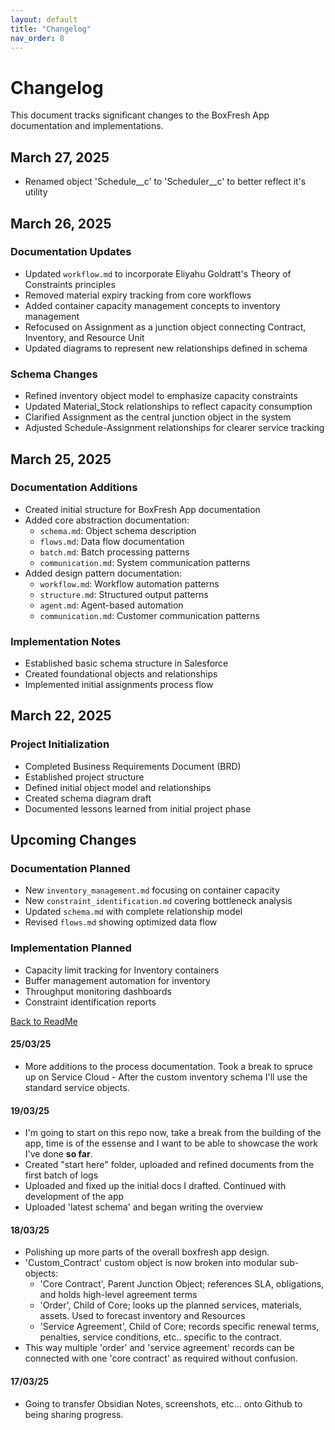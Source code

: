 ```yaml
---
layout: default
title: "Changelog"
nav_order: 8
---
```


# Changelog

This document tracks significant changes to the BoxFresh App documentation and implementations.

## March 27, 2025
- Renamed object 'Schedule__c' to 'Scheduler__c' to better reflect it's utility
## March 26, 2025

### Documentation Updates
- Updated `workflow.md` to incorporate Eliyahu Goldratt's Theory of Constraints principles
- Removed material expiry tracking from core workflows
- Added container capacity management concepts to inventory management
- Refocused on Assignment as a junction object connecting Contract, Inventory, and Resource Unit
- Updated diagrams to represent new relationships defined in schema

### Schema Changes
- Refined inventory object model to emphasize capacity constraints
- Updated Material_Stock relationships to reflect capacity consumption
- Clarified Assignment as the central junction object in the system
- Adjusted Schedule-Assignment relationships for clearer service tracking

## March 25, 2025

### Documentation Additions
- Created initial structure for BoxFresh App documentation
- Added core abstraction documentation:
  - `schema.md`: Object schema description
  - `flows.md`: Data flow documentation
  - `batch.md`: Batch processing patterns
  - `communication.md`: System communication patterns
- Added design pattern documentation:
  - `workflow.md`: Workflow automation patterns
  - `structure.md`: Structured output patterns
  - `agent.md`: Agent-based automation
  - `communication.md`: Customer communication patterns

### Implementation Notes
- Established basic schema structure in Salesforce
- Created foundational objects and relationships
- Implemented initial assignments process flow

## March 22, 2025

### Project Initialization
- Completed Business Requirements Document (BRD)
- Established project structure
- Defined initial object model and relationships
- Created schema diagram draft
- Documented lessons learned from initial project phase

## Upcoming Changes

### Documentation Planned
- New `inventory_management.md` focusing on container capacity
- New `constraint_identification.md` covering bottleneck analysis
- Updated `schema.md` with complete relationship model
- Revised `flows.md` showing optimized data flow

### Implementation Planned
- Capacity limit tracking for Inventory containers
- Buffer management automation for inventory
- Throughput monitoring dashboards
- Constraint identification reports

[Back to ReadMe](https://github.com/Rwb3n/SF-Boxfresh-app/blob/main/README.md)

#### 25/03/25
- More additions to the process documentation. Took a break to spruce up on Service Cloud - After the custom inventory schema I'll use the standard service objects.
#### 19/03/25 
- I'm going to start on this repo now, take a break from the building of the app, time is of the essense and I want to be able to showcase the work I've done **so far**.
- Created "start here" folder, uploaded and refined documents from the first batch of logs
- Uploaded and fixed  up the initial docs I drafted. Continued with development of the app
- Uploaded 'latest schema' and began writing the overview
#### 18/03/25
- Polishing up more parts of the overall boxfresh app design.
- 'Custom_Contract' custom object is now broken into modular sub-objects:
  - 'Core Contract', Parent Junction Object; references SLA, obligations, and holds high-level agreement terms
  - 'Order', Child of Core; looks up the planned services, materials, assets. Used to forecast inventory and Resources
  - 'Service Agreement', Child of Core; records specific renewal terms, penalties, service conditions, etc.. specific to the contract.
- This way multiple 'order' and 'service agreement' records can be connected with one 'core contract' as required without confusion.
#### 17/03/25
- Going to transfer Obsidian Notes, screenshots, etc... onto Github to being sharing progress.
